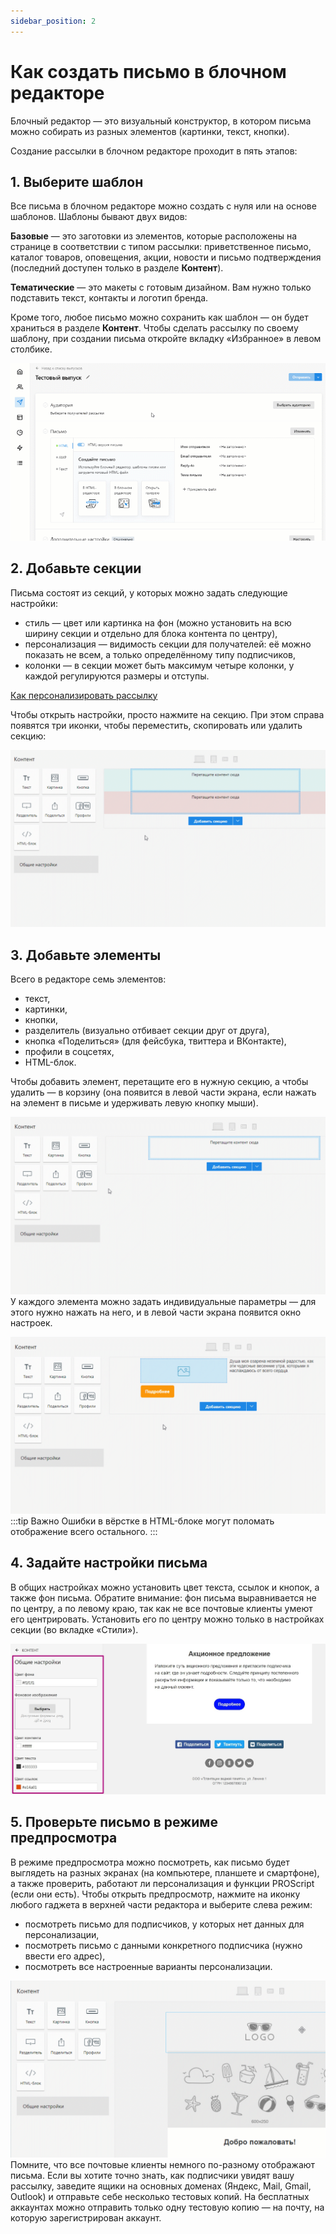 ```yaml
---
sidebar_position: 2
---
```


# Как создать письмо в блочном редакторе
Блочный редактор — это визуальный конструктор, в котором письма можно собирать из разных элементов (картинки, текст, кнопки). 

Создание рассылки в блочном редакторе проходит в пять этапов:

## 1. Выберите шаблон
Все письма в блочном редакторе можно создать с нуля или на основе шаблонов. Шаблоны бывают двух видов:

**Базовые** — это заготовки из элементов, которые расположены на странице в соответствии с типом рассылки: приветственное письмо, каталог товаров, оповещения, акции, новости и письмо подтверждения (последний доступен только в разделе **Контент**).

**Тематические** — это макеты с готовым дизайном. Вам нужно только подставить текст, контакты и логотип бренда.

Кроме того, любое письмо можно сохранить как шаблон — он будет храниться в разделе **Контент**. Чтобы сделать рассылку по своему шаблону, при создании письма откройте вкладку «Избранное» в левом столбике.

![Template gallery](./assets/drag-and-drop-editor/template-gallery.gif) <br/>

## 2. Добавьте секции
Письма состоят из секций, у которых можно задать следующие настройки:
- стиль — цвет или картинка на фон (можно установить на всю ширину секции и отдельно для блока контента по центру),
- персонализация — видимость секции для получателей: её можно показать не всем, а только определённому типу подписчиков,
- колонки — в секции может быть максимум четыре колонки, у каждой регулируются размеры и отступы.

[Как персонализировать рассылку](/docs/email-campaigns/personalization/how-to-personalize-campaign.md) <br/>

Чтобы открыть настройки, просто нажмите на секцию. При этом справа появятся три иконки, чтобы переместить, скопировать или удалить секцию:

![Section settings](./assets/drag-and-drop-editor/section-settings.gif) <br/>
## 3. Добавьте элементы
Всего в редакторе семь элементов:
- текст,
- картинки,
- кнопки,
- разделитель (визуально отбивает секции друг от друга),
- кнопка «Поделиться» (для фейсбука, твиттера и ВКонтакте),
- профили в соцсетях,
- HTML-блок.

Чтобы добавить элемент, перетащите его в нужную секцию, а чтобы удалить — в корзину (она появится в левой части экрана, если нажать на элемент в письме и удерживать левую кнопку мыши).

![How to add elements](./assets/drag-and-drop-editor/how-to-add-elements.gif) <br/>
У каждого элемента можно задать индивидуальные параметры — для этого нужно нажать на него, и в левой части экрана появится окно настроек.

![Element settings](./assets/drag-and-drop-editor/element-settings.gif) <br/>
:::tip Важно
Ошибки в вёрстке в HTML-блоке могут поломать отображение всего остального.
:::
## 4. Задайте настройки письма
В общих настройках можно установить цвет текста, ссылок и кнопок, а также фон письма. Обратите внимание: фон письма выравнивается не по центру, а по левому краю, так как не все почтовые клиенты умеют его центрировать. Установить его по центру можно только в настройках секции (во вкладке «Стили»).

![Campaign settings](./assets/drag-and-drop-editor/campaign-settings.jpg) <br/>
## 5. Проверьте письмо в режиме предпросмотра
В режиме предпросмотра можно посмотреть, как письмо будет выглядеть на разных экранах (на компьютере, планшете и смартфоне), а также проверить, работают ли персонализация и функции PROScript (если они есть). Чтобы открыть предпросмотр, нажмите на иконку любого гаджета в верхней части редактора и выберите слева режим:
- посмотреть письмо для подписчиков, у которых нет данных для персонализации,
- посмотреть письмо с данными конкретного подписчика (нужно ввести его адрес),
- посмотреть все настроенные варианты персонализации. 

![Preview mode](./assets/drag-and-drop-editor/preview-mode.gif) <br/>
Помните, что все почтовые клиенты немного по-разному отображают письма. Если вы хотите точно знать, как подписчики увидят вашу рассылку, заведите ящики на основных доменах (Яндекс, Mail, Gmail, Outlook) и отправьте себе несколько тестовых копий. На бесплатных аккаунтах можно отправить только одну тестовую копию — на почту, на которую зарегистрирован аккаунт.